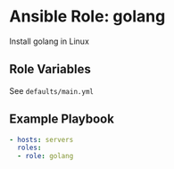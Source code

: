 # Ansible Role: golang

Install golang in Linux

## Role Variables

See `defaults/main.yml`

## Example Playbook

```yaml
- hosts: servers
  roles:
  - role: golang
```

